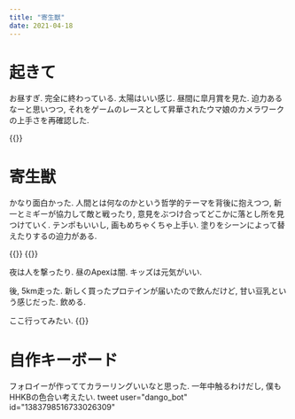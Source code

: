 ```yaml
---
title: "寄生獣"
date: 2021-04-18
---
```


# 起きて
お昼すぎ. 完全に終わっている. 太陽はいい感じ. 昼間に皐月賞を見た. 迫力あるなーと思いつつ, それをゲームのレースとして昇華されたウマ娘のカメラワークの上手さを再確認した.

{{<tweet user="dango_bot" id="1383669931787522048">}}

# 寄生獣
かなり面白かった. 人間とは何なのかという哲学的テーマを背後に抱えつつ, 新一とミギーが協力して敵と戦ったり, 意見をぶつけ合ってどこかに落とし所を見つけていく. テンポもいいし, 画もめちゃくちゃ上手い. 塗りをシーンによって替えたりするの迫力がある.

{{<tweet user="dango_bot" id="1383809858726629378">}}
{{<tweet user="dango_bot" id="1383645348409737218">}}


夜は人を撃ったり. 昼のApexは闇. キッズは元気がいい.

後, 5km走った. 新しく買ったプロテインが届いたので飲んだけど, 甘い豆乳という感じだった. 飲める.

ここ行ってみたい.
{{<tweet user="dango_bot" id="1383375865451450369">}}

# 自作キーボード
フォロイーが作っててカラーリングいいなと思った. 一年中触るわけだし, 僕もHHKBの色合い考えたい.
tweet user="dango_bot" id="1383798516733026309"